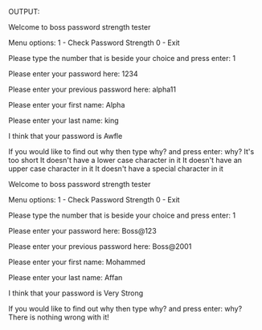 OUTPUT:

Welcome to boss password strength tester


Menu options:
    1 - Check Password Strength
    0 - Exit

    

Please type the number that is beside your choice and press enter: 1

Please enter your password here: 1234

Please enter your previous password here: alpha11

Please enter your first name: Alpha

Please enter your last name: king

I think that your password is  Awfle

If you would like to find out why then type why? and press enter: why?
It's too short
It doesn't have a lower case character in it
It doesn't have an upper case character in it
It doesn't have a special character in it




Welcome to boss password strength tester


Menu options:
    1 - Check Password Strength
    0 - Exit

    

Please type the number that is beside your choice and press enter: 1

Please enter your password here: Boss@123

Please enter your previous password here: Boss@2001

Please enter your first name: Mohammed

Please enter your last name: Affan

I think that your password is  Very Strong

If you would like to find out why then type why? and press enter: why?
There is nothing wrong with it!
